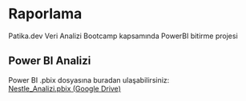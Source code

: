 # Raporlama
Patika.dev Veri Analizi Bootcamp kapsamında PowerBI bitirme projesi

## Power BI Analizi
Power BI .pbix dosyasına buradan ulaşabilirsiniz:  
 [Nestle_Analizi.pbix (Google Drive)](https://drive.google.com/file/d/YOUR_FILE_ID/view?usp=sharing)


